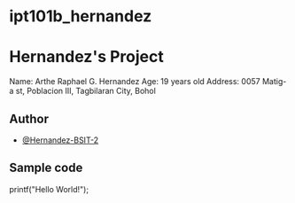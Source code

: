 # ipt101b_hernandez
# Hernandez's Project
Name: Arthe Raphael G. Hernandez Age: 19 years old Address: 0057 Matig-a st, Poblacion III, Tagbilaran City, Bohol 
## Author
* [@Hernandez-BSIT-2](https://github.com/RightyHardy7-BSIT-2)
## Sample code
printf("Hello World!");
